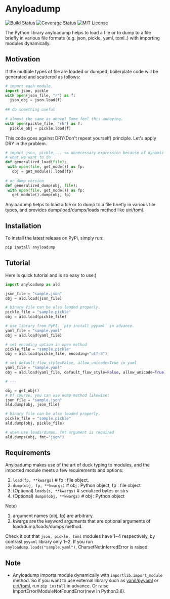 # Anyloadump

[![Build Status](https://travis-ci.org/knknkn1162/anyloadump.svg?branch=dev)](https://travis-ci.org/knknkn1162/anyloadump)
[![Coverage Status](https://coveralls.io/repos/github/knknkn1162/anyloadump/badge.svg?branch=dev)](https://coveralls.io/github/knknkn1162/anyloadump?branch=dev)
[![MIT License](http://img.shields.io/badge/license-MIT-blue.svg?style=flat)](LICENSE)

The Python library anyloadump helps to load a file or to dump to a file briefly in various file formats (e.g. json, pickle, yaml, toml..) with importing modules dynamically.

## Motivation

If the multiple types of file are loaded or dumped, boilerplate code will be generated and scattered as follows:

```python
# import each module.
import json, pickle
with open(json_file, "r") as f:
  json_obj = json.load(f)
  
## do something useful
  
# almost the same as above! Some feel this annoying.
with open(pickle_file, "rb") as f:
  pickle_obj = pickle.load(f)
```

This code goes against DRY(Don't repeat yourself) principle. Let's apply DRY in the problem.

 ```python
 # import json, pickle,... <= unnecessary expression because of dynamic importing
 # what we want to do
 def generalized_load(file):
  with open(file, get_mode()) as fp:
    obj = get_module().load(fp)
    
 # or dump version
 def generalized_dump(obj, file):
  with open(file, get_mode()) as fp:
    get_module().dump(obj, fp)
 ```
 
Anyloadump helps to load a file or to dump to a file briefly in various file types, and provides dump/load/dumps/loads method like [uiri/toml](https://github.com/uiri/toml).

## Installation

To install the latest release on PyPi, simply run:

```python
pip install anyloadump
```

## Tutorial

Here is quick tutorial and is so easy to use:)

```python
import anyloadump as ald

json_file = "sample.json"
obj = ald.load(json_file)

# binary file can be also loaded properly. 
pickle_file = "sample.pickle"
obj = ald.load(pickle_file)

# use library from PyPI. `pip install pyyaml` in advance.
yaml_file = "sample.yaml"
obj = ald.load(yaml_file)

# set encoding option in open method
pickle_file = "sample.pickle"
obj = ald.load(pickle_file, encoding="utf-8")

# set default_flow_style=False, allow_unicode=True in yaml
yaml_file = "sample.yaml"
obj = ald.load(yaml_file, default_flow_style=False, allow_unicode=True)

# ---

obj = get_obj()
# Of course, you can use dump method likewise:
json_file = "sample.json"
ald.dump(obj, json_file)

# binary file can be also loaded properly. 
pickle_file = "sample.pickle"
ald.dump(obj, pickle_file)

# when use loads/dumps, fmt argument is required
ald.dumps(obj, fmt="json")
```

## Requirements

Anyloadump makes use of the art of duck typing to modules, and the imported module meets a few requirements and options:

1. `load(fp, **kwargs)` # fp : file object.
2. `dump(obj, fp, **kwargs)` # obj : Python object, fp : file object
3. (Optional) `loads(s, **kwargs)` # serialized bytes or strs
4. (Optional) `dumps(obj, **kwargs)` # obj : Python object

Note)
1. argument names (obj, fp) are arbitrary.
2. kwargs are the keyword arguments that are optional arguments of load/dump/loads/dumps method.

Check it out that `json, pickle, toml` modules have 1\~4 respectively, by contrast `pyyaml` library only 1\~2.
If you run `anyloadump.loads("sample.yaml")`, CharsetNotInferredError is raised. 



## Note
 
+ Anyloadump imports module dynamically with `importlib.import_module` method. So if you want to use external library such as [yaml/pyyaml](https://github.com/yaml/pyyaml) or [uiri/toml](https://github.com/uiri/toml), run `pip install` in advance. Or raise ImportError/ModuleNotFoundError(new in Python3.6).
